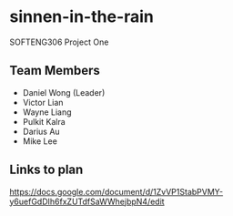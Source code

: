 # sinnen-in-the-rain
SOFTENG306 Project One

## Team Members
* Daniel Wong (Leader)
* Victor Lian
* Wayne Liang
* Pulkit Kalra
* Darius Au
* Mike Lee

## Links to plan
https://docs.google.com/document/d/1ZvVP1StabPVMY-y6uefGdDIh6fxZUTdfSaWWhejbpN4/edit
